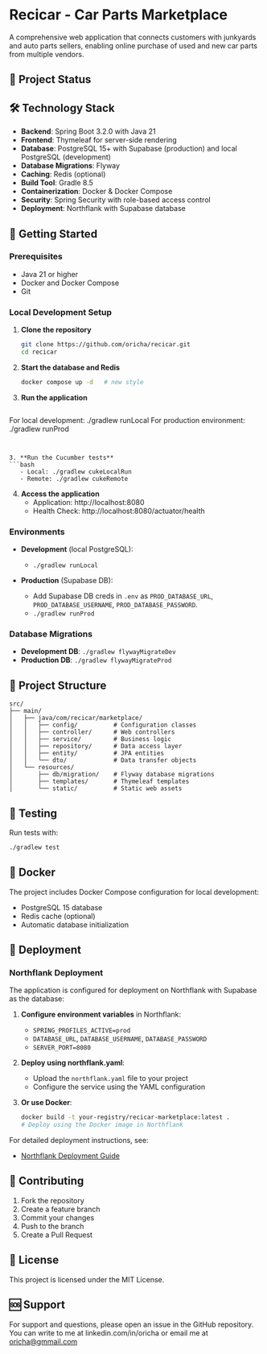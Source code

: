 # Recicar - Car Parts Marketplace

A comprehensive web application that connects customers with junkyards and auto parts sellers, enabling online purchase of used and new car parts from multiple vendors.

## 🚀 Project Status


## 🛠️ Technology Stack

- **Backend**: Spring Boot 3.2.0 with Java 21
- **Frontend**: Thymeleaf for server-side rendering
- **Database**: PostgreSQL 15+ with Supabase (production) and local PostgreSQL (development)
- **Database Migrations**: Flyway
- **Caching**: Redis (optional)
- **Build Tool**: Gradle 8.5
- **Containerization**: Docker & Docker Compose
- **Security**: Spring Security with role-based access control
- **Deployment**: Northflank with Supabase database


## 🚀 Getting Started

### Prerequisites

- Java 21 or higher
- Docker and Docker Compose
- Git

### Local Development Setup

1. **Clone the repository**
   ```bash
   git clone https://github.com/oricha/recicar.git
   cd recicar
   ```

2. **Start the database and Redis**
   ```bash
   docker compose up -d   # new style
   ```

3. **Run the application**
   ```bash
  For local development: ./gradlew runLocal
  For production environment: ./gradlew runProd
   ```


3. **Run the Cucumber tests**
   ```bash
      - Local: ./gradlew cukeLocalRun
      - Remote: ./gradlew cukeRemote
   ```



4. **Access the application**
   - Application: http://localhost:8080
   - Health Check: http://localhost:8080/actuator/health

### Environments

- **Development** (local PostgreSQL):
  - `./gradlew runLocal`

- **Production** (Supabase DB):
  - Add Supabase DB creds in `.env` as `PROD_DATABASE_URL`, `PROD_DATABASE_USERNAME`, `PROD_DATABASE_PASSWORD`.
  - `./gradlew runProd`

### Database Migrations

- **Development DB**: `./gradlew flywayMigrateDev`
- **Production DB**: `./gradlew flywayMigrateProd`



## 📁 Project Structure

```
src/
├── main/
│   ├── java/com/recicar/marketplace/
│   │   ├── config/          # Configuration classes
│   │   ├── controller/      # Web controllers
│   │   ├── service/         # Business logic
│   │   ├── repository/      # Data access layer
│   │   ├── entity/          # JPA entities
│   │   └── dto/             # Data transfer objects
│   └── resources/
│       ├── db/migration/    # Flyway database migrations
│       ├── templates/       # Thymeleaf templates
│       └── static/          # Static web assets
```

## 🧪 Testing

Run tests with:
```bash
./gradlew test
```

## 🐳 Docker

The project includes Docker Compose configuration for local development:
- PostgreSQL 15 database
- Redis cache (optional)
- Automatic database initialization

## 🚀 Deployment

### Northflank Deployment

The application is configured for deployment on Northflank with Supabase as the database:

1. **Configure environment variables** in Northflank:
   - `SPRING_PROFILES_ACTIVE=prod`
   - `DATABASE_URL`, `DATABASE_USERNAME`, `DATABASE_PASSWORD`
   - `SERVER_PORT=8080`

2. **Deploy using northflank.yaml**:
   - Upload the `northflank.yaml` file to your project
   - Configure the service using the YAML configuration

3. **Or use Docker**:
   ```bash
   docker build -t your-registry/recicar-marketplace:latest .
   # Deploy using the Docker image in Northflank
   ```

For detailed deployment instructions, see:
- [Northflank Deployment Guide](NORTHFLANK_DEPLOYMENT_GUIDE.md)

## 🤝 Contributing

1. Fork the repository
2. Create a feature branch
3. Commit your changes
4. Push to the branch
5. Create a Pull Request

## 📄 License

This project is licensed under the MIT License.

## 🆘 Support

For support and questions, please open an issue in the GitHub repository.
You can write to me at linkedin.com/in/oricha or email me at oricha@gmmail.com
